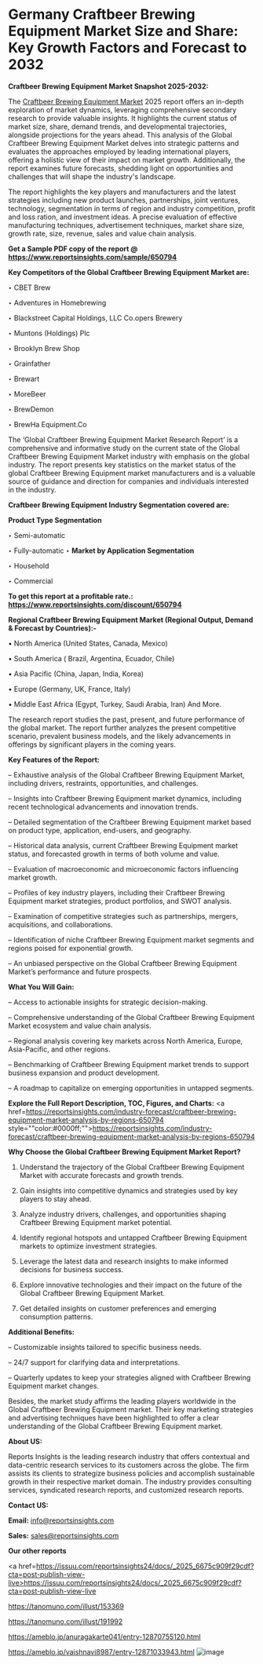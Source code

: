 # Germany Craftbeer Brewing Equipment Market Size and Share: Key Growth Factors and Forecast to 2032

<strong>Craftbeer Brewing Equipment Market Snapshot 2025-2032:</strong>

The <a href=https://www.reportsinsights.com/sample/650794>Craftbeer Brewing Equipment Market</a> 2025 report offers an in-depth exploration of market dynamics, leveraging comprehensive secondary research to provide valuable insights. It highlights the current status of market size, share, demand trends, and developmental trajectories, alongside projections for the years ahead. This analysis of the Global Craftbeer Brewing Equipment Market delves into strategic patterns and evaluates the approaches employed by leading international players, offering a holistic view of their impact on market growth. Additionally, the report examines future forecasts, shedding light on opportunities and challenges that will shape the industry's landscape.

The report highlights the key players and manufacturers and the latest strategies including new product launches, partnerships, joint ventures, technology, segmentation in terms of region and industry competition, profit and loss ration, and investment ideas. A precise evaluation of effective manufacturing techniques, advertisement techniques, market share size, growth rate, size, revenue, sales and value chain analysis.

<strong>Get a Sample PDF copy of the report @ <a href=https://www.reportsinsights.com/sample/650794 style=color:#0000ff;>https://www.reportsinsights.com/sample/650794</a></strong>

<strong>Key Competitors of the Global Craftbeer Brewing Equipment Market are:</strong>

‣ CBET Brew

‣ Adventures in Homebrewing

‣ Blackstreet Capital Holdings, LLC
 Co.opers Brewery

‣ Muntons (Holdings) Plc

‣ Brooklyn Brew Shop

‣ Grainfather

‣ Brewart

‣ MoreBeer

‣ BrewDemon

‣ BrewHa Equipment.Co

The ‘Global Craftbeer Brewing Equipment Market Research Report’ is a comprehensive and informative study on the current state of the Global Craftbeer Brewing Equipment Market industry with emphasis on the global industry. The report presents key statistics on the market status of the global Craftbeer Brewing Equipment market manufacturers and is a valuable source of guidance and direction for companies and individuals interested in the industry.

<strong>Craftbeer Brewing Equipment Industry Segmentation covered are:</strong>

<strong>Product Type Segmentation</strong>

‣ Semi-automatic

‣ Fully-automatic
‣ 
<strong>Market by Application Segmentation</strong>

‣ Household

‣ Commercial

<strong>To get this report at a profitable rate.: <a href=https://www.reportsinsights.com/discount/650794 style=color:#0000ff;>https://www.reportsinsights.com/discount/650794</a></strong>

<strong>Regional Craftbeer Brewing Equipment Market (Regional Output, Demand &amp; Forecast by Countries):-</strong>

• North America (United States, Canada, Mexico)

• South America ( Brazil, Argentina, Ecuador, Chile)

• Asia Pacific (China, Japan, India, Korea)

• Europe (Germany, UK, France, Italy)

• Middle East Africa (Egypt, Turkey, Saudi Arabia, Iran) And More.

The research report studies the past, present, and future performance of the global market. The report further analyzes the present competitive scenario, prevalent business models, and the likely advancements in offerings by significant players in the coming years.

<strong>Key Features of the Report:</strong>

– Exhaustive analysis of the Global Craftbeer Brewing Equipment Market, including drivers, restraints, opportunities, and challenges.

– Insights into Craftbeer Brewing Equipment market dynamics, including recent technological advancements and innovation trends.

– Detailed segmentation of the Craftbeer Brewing Equipment market based on product type, application, end-users, and geography.

– Historical data analysis, current Craftbeer Brewing Equipment market status, and forecasted growth in terms of both volume and value.

– Evaluation of macroeconomic and microeconomic factors influencing market growth.

– Profiles of key industry players, including their Craftbeer Brewing Equipment market strategies, product portfolios, and SWOT analysis.

– Examination of competitive strategies such as partnerships, mergers, acquisitions, and collaborations.

– Identification of niche Craftbeer Brewing Equipment market segments and regions poised for exponential growth.

– An unbiased perspective on the Global Craftbeer Brewing Equipment Market’s performance and future prospects.

<strong>What You Will Gain:</strong>

– Access to actionable insights for strategic decision-making.

– Comprehensive understanding of the Global Craftbeer Brewing Equipment Market ecosystem and value chain analysis.

– Regional analysis covering key markets across North America, Europe, Asia-Pacific, and other regions.

– Benchmarking of Craftbeer Brewing Equipment market trends to support business expansion and product development.

– A roadmap to capitalize on emerging opportunities in untapped segments.

<strong>Explore the Full Report Description, TOC, Figures, and Charts:</strong>
<a href=https://reportsinsights.com/industry-forecast/craftbeer-brewing-equipment-market-analysis-by-regions-650794 style=""color:#0000ff;"">https://reportsinsights.com/industry-forecast/craftbeer-brewing-equipment-market-analysis-by-regions-650794</a>

<strong>Why Choose the Global Craftbeer Brewing Equipment Market Report?</strong>

1. Understand the trajectory of the Global Craftbeer Brewing Equipment Market with accurate forecasts and growth trends.

2. Gain insights into competitive dynamics and strategies used by key players to stay ahead.

3. Analyze industry drivers, challenges, and opportunities shaping Craftbeer Brewing Equipment market potential.

4. Identify regional hotspots and untapped Craftbeer Brewing Equipment markets to optimize investment strategies.

5. Leverage the latest data and research insights to make informed decisions for business success.

6. Explore innovative technologies and their impact on the future of the Global Craftbeer Brewing Equipment Market.

7. Get detailed insights on customer preferences and emerging consumption patterns.

<strong>Additional Benefits:</strong>

– Customizable insights tailored to specific business needs.

– 24/7 support for clarifying data and interpretations.

– Quarterly updates to keep your strategies aligned with Craftbeer Brewing Equipment market changes.

Besides, the market study affirms the leading players worldwide in the Global Craftbeer Brewing Equipment market. Their key marketing strategies and advertising techniques have been highlighted to offer a clear understanding of the Global Craftbeer Brewing Equipment market.

<strong><strong>About US</strong>:</strong>

Reports Insights is the leading research industry that offers contextual and data-centric research services to its customers across the globe. The firm assists its clients to strategize business policies and accomplish sustainable growth in their respective market domain. The industry provides consulting services, syndicated research reports, and customized research reports.

<strong>Contact US:</strong>

<p class=><b>Email:</b> <a href=mailto:info@reportsinsights.com>info@reportsinsights.com</a></p>
<p class=><b>Sales:</b> <a href=mailto:sales@reportsinsights.com>sales@reportsinsights.com</a></p>

<strong>Our other reports</strong>

<a href=https://issuu.com/reportsinsights24/docs/_2025_6675c909f29cdf?cta=post-publish-view-live>https://issuu.com/reportsinsights24/docs/_2025_6675c909f29cdf?cta=post-publish-view-live</a>

<a href=https://tanomuno.com/illust/153369>https://tanomuno.com/illust/153369</a>

<a href=https://tanomuno.com/illust/191992>https://tanomuno.com/illust/191992</a>

<a href=https://ameblo.jp/anuragakarte041/entry-12870755120.html>https://ameblo.jp/anuragakarte041/entry-12870755120.html</a>

<a href=https://ameblo.jp/vaishnavi8987/entry-12871033943.html>https://ameblo.jp/vaishnavi8987/entry-12871033943.html</a>
![image](https://github.com/user-attachments/assets/d0bdfe7f-0bb1-457e-b3b0-f22eec10b46a)

